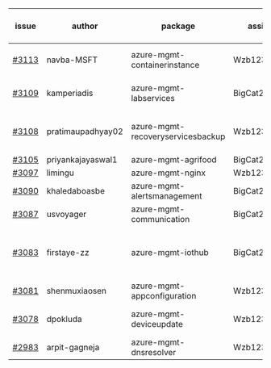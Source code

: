 | issue | author | package | assignee | bot advice | created date of issue | target release date | date from target |
| ------ | ------ | ------ | ------ | ------ | ------ | ------ | :-----: |
| [#3113](https://github.com/Azure/sdk-release-request/issues/3113) | navba-MSFT | azure-mgmt-containerinstance | Wzb123456789 | Attention to inconsistent tag | 08-24 | 09-07 |  |
| [#3109](https://github.com/Azure/sdk-release-request/issues/3109) | kamperiadis | azure-mgmt-labservices | BigCat20196 | close to release date.  | 08-23 | 08-25 | 0 |
| [#3108](https://github.com/Azure/sdk-release-request/issues/3108) | pratimaupadhyay02 | azure-mgmt-recoveryservicesbackup | Wzb123456789 | close to release date.  MultiAPI | 08-23 | 08-25 | 0 |
| [#3105](https://github.com/Azure/sdk-release-request/issues/3105) | priyankajayaswal1 | azure-mgmt-agrifood | BigCat20196 |  | 08-22 | 09-05 |  |
| [#3097](https://github.com/Azure/sdk-release-request/issues/3097) | limingu | azure-mgmt-nginx | Wzb123456789 |  | 08-18 | 08-31 |  |
| [#3090](https://github.com/Azure/sdk-release-request/issues/3090) | khaledaboasbe | azure-mgmt-alertsmanagement | BigCat20196 |  | 08-15 | 08-29 |  |
| [#3087](https://github.com/Azure/sdk-release-request/issues/3087) | usvoyager | azure-mgmt-communication | BigCat20196 |  | 08-12 | 08-29 |  |
| [#3083](https://github.com/Azure/sdk-release-request/issues/3083) | firstaye-zz | azure-mgmt-iothub | BigCat20196 | new comment. close to release date.  | 08-11 | 08-22 | -2 |
| [#3081](https://github.com/Azure/sdk-release-request/issues/3081) | shenmuxiaosen | azure-mgmt-appconfiguration | Wzb123456789 |  | 08-09 | 08-11 |  |
| [#3078](https://github.com/Azure/sdk-release-request/issues/3078) | dpokluda | azure-mgmt-deviceupdate | Wzb123456789 | close to release date.  | 08-09 | 08-23 | -1 |
| [#2983](https://github.com/Azure/sdk-release-request/issues/2983) | arpit-gagneja | azure-mgmt-dnsresolver | Wzb123456789 |  | 07-05 | 09-30 |  |
